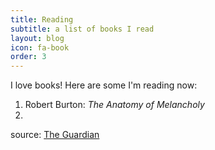 ```yaml
---
title: Reading
subtitle: a list of books I read
layout: blog
icon: fa-book
order: 3
---
```



I love books! Here are some I'm reading now:

1. Robert Burton: *The Anatomy of Melancholy*
2. 

source: [The Guardian](https://www.theguardian.com/books/booksblog/2011/jan/04/best-boring-books)

